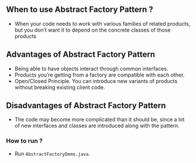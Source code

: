 ## When to use Abstract Factory Pattern ?

- When your code needs to work with various families of related products, but you don’t want it to depend on the concrete classes of those products

## Advantages of Abstract Factory Pattern

- Being able to have objects interact through common interfaces.
- Products you’re getting from a factory are compatible with each other.
- Open/Closed Principle. You can introduce new variants of products without breaking existing client code.

## Disadvantages of Abstract Factory Pattern

- The code may become more complicated than it should be, since a lot of new interfaces and classes are introduced along with the pattern.

### How to run ?

- Run `AbstractFactoryDemo.java`.
